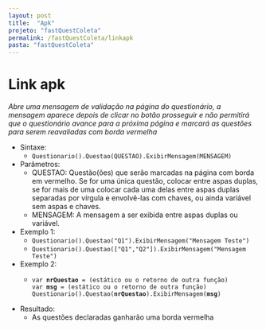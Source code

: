 ```yaml
---
layout: post
title:  "Apk"
projeto: "fastQuestColeta"
permalink: /fastQuestColeta/linkapk
pasta: "fastQuestColeta"
---	
```


# Link apk
*Abre uma mensagem de validação na página do questionário, a mensagem aparece depois de clicar no botão prosseguir e não permitirá que o questionário avance para a próxima página e marcará as questões para serem reavaliadas com borda vermelha*

- Sintaxe:
  - `Questionario().Questao(QUESTAO).ExibirMensagem(MENSAGEM)`
- Parâmetros:
  - QUESTAO: Questão(ões) que serão marcadas na página com borda em vermelho. Se for uma única questão, colocar entre aspas duplas, se for mais de uma colocar cada uma delas entre aspas duplas separadas por vírgula e envolvê-las com chaves, ou ainda variável sem aspas e chaves.
  - MENSAGEM: A mensagem a ser exibida entre aspas duplas ou variável.
- Exemplo 1:
  - `Questionario().Questao("Q1").ExibirMensagem("Mensagem Teste")`
  - `Questionario().Questao(["Q1","Q2"]).ExibirMensagem("Mensagem Teste")`
- Exemplo 2:
  - <pre>
    <code>var <b>nrQuestao</b> = (estático ou o retorno de outra função)
    var <b>msg</b> = (estático ou o retorno de outra função)
    Questionario().Questao(<b>nrQuestao</b>).ExibirMensagem(<b>msg</b>)</code>
    </pre>
- Resultado:
  - As questões declaradas ganharão uma borda vermelha

